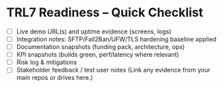 # TRL7 Readiness – Quick Checklist

- [ ] Live demo URL(s) and uptime evidence (screens, logs)
- [ ] Integration notes: SFTP/Fail2Ban/UFW/TLS hardening baseline applied
- [ ] Documentation snapshots (funding pack, architecture, ops)
- [ ] KPI snapshots (builds green, perf/latency where relevant)
- [ ] Risk log & mitigations
- [ ] Stakeholder feedback / test user notes
(Link any evidence from your main repos or drives here.)
